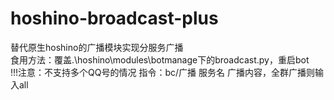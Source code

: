 # hoshino-broadcast-plus
替代原生hoshino的广播模块实现分服务广播   
食用方法：覆盖.\hoshino\modules\botmanage下的broadcast.py，重启bot   
!!!注意：不支持多个QQ号的情况
指令：bc/广播 服务名 广播内容，全群广播则输入all
